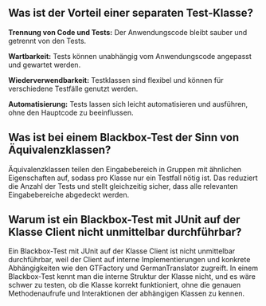 Was ist der Vorteil einer separaten Test-Klasse?
-
**Trennung von Code und Tests:** Der Anwendungscode bleibt sauber und getrennt von den Tests.

**Wartbarkeit:** Tests können unabhängig vom Anwendungscode angepasst und gewartet werden.

**Wiederverwendbarkeit:** Testklassen sind flexibel und können für verschiedene Testfälle genutzt werden.

**Automatisierung:** Tests lassen sich leicht automatisieren und ausführen, ohne den Hauptcode zu beeinflussen.

Was ist bei einem Blackbox-Test der Sinn von Äquivalenzklassen?
-

Äquivalenzklassen teilen den Eingabebereich in Gruppen mit ähnlichen Eigenschaften auf, sodass pro Klasse nur ein Testfall nötig ist. 
Das reduziert die Anzahl der Tests und stellt gleichzeitig sicher, dass alle relevanten Eingabebereiche abgedeckt werden.

Warum ist ein Blackbox-Test mit JUnit auf der Klasse Client nicht unmittelbar durchführbar?
-

Ein Blackbox-Test mit JUnit auf der Klasse Client ist nicht unmittelbar durchführbar, 
weil der Client auf interne Implementierungen und konkrete Abhängigkeiten wie den GTFactory und GermanTranslator zugreift. 
In einem Blackbox-Test kennt man die interne Struktur der Klasse nicht, und es wäre schwer zu testen, ob die Klasse korrekt funktioniert, 
ohne die genauen Methodenaufrufe und Interaktionen der abhängigen Klassen zu kennen.
